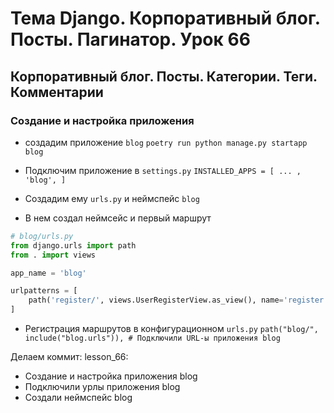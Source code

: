 # Тема Django. Корпоративный блог. Посты. Пагинатор.  Урок 66

## Корпоративный блог. Посты. Категории. Теги. Комментарии

### Создание и настройка приложения

- создадим приложение `blog`
`poetry run python manage.py startapp blog`

- Подключим приложение в `settings.py`
`INSTALLED_APPS = [ ... , 'blog', ]`

- Создадим ему `urls.py` и неймспейс `blog`

- В нем создал неймсейс и первый маршрут
```python
# blog/urls.py
from django.urls import path
from . import views

app_name = 'blog'

urlpatterns = [
    path('register/', views.UserRegisterView.as_view(), name='register'),
]
```

- Регистрация маршрутов в конфигурационном `urls.py`
`path("blog/", include("blog.urls")), # Подключили URL-ы приложения blog`


Делаем коммит:
lesson_66:
- Создание и настройка приложения blog
- Подключили урлы приложения blog
- Создали неймспейс blog